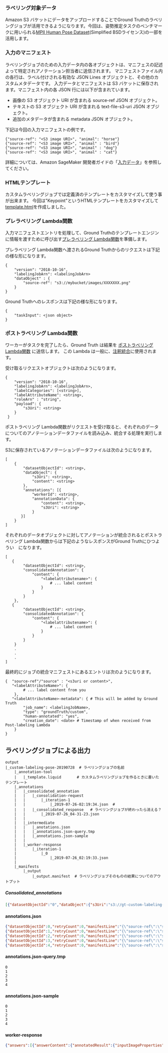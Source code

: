 ### ラベリング対象データ
Amazon S3 バケットにデータをアップロードすることでGround Truthのラベリングジョブが活用できるようになります。今回は、姿勢推定タスクのベンチマークに用いられる[MPII Human Pose Dataset](http://human-pose.mpi-inf.mpg.de/#download)(Simplified BSDライセンス)の一部を活用します。


### 入力のマニフェスト
ラベリングジョブのための入力データ内の各オブジェクトは、マニフェスの記述よって特定されアノテーション担当者に送信されます。
マニフェストファイル内の各行は、ラベル付けされる有効な JSON Lines オブジェクトと、その他のカスタムメタデータです。
入力データとマニフェストは S3 バケットに保存されます。マニフェスト内の各 JSON 行には以下が含まれています。

- 画像の S3 オブジェクト URI が含まれる source-ref JSON オブジェクト。
- テキストの S3 オブジェクト URI が含まれる text-file-s3-uri JSON オブジェクト。
- 追加のメタデータが含まれる metadata JSON オブジェクト。

下記は今回の入力マニフェストの例です。
```
{"source-ref": "<S3 image URI>", "animal": "horse"}
{"source-ref": "<S3 image URI>", "animal" : "bird"}
{"source-ref": "<S3 image URI>", "animal" : "dog"}
{"source-ref": "<S3 image URI>", "animal" : "cat"}
```

詳細については、Amazon SageMaker 開発者ガイドの「[入力データ](https://docs.aws.amazon.com/ja_jp/sagemaker/latest/dg/sms-data-input.html)」を参照してください。


### HTMLテンプレート
カスタムラベリングジョブでは定義済のテンプレートをカスタマイズして使う事が出来ます。
今回は"Keypoint"というHTMLテンプレートをカスタマイズして[template.html](https://github.com/tkazusa/gt-custom-pose/blob/master/web/template.html)を作成しました。



### プレラベリング Lambda関数
入力マニフェストエントリを処理して、Ground Truthのテンプレートエンジンに情報を渡すために呼び出す[プレラベリング Lambda関数](https://github.com/tkazusa/gt-custom-pose/blob/master/server/processing/sagemaker-gt-preprocess.py)を準備します。

プレラベリング Lambda関数へ渡されるGround Truthからのリクエストは下記の様な形になります。

```
{
    "version": "2018-10-16",
    "labelingJobArn": <labelingJobArn>
    "dataObject" : {
        "source-ref": "s3://mybucket/images/XXXXXXX.png"
    }
}
```

Ground Truthへのレスポンスは下記の様な形になります。
```
{
    "taskInput": <json object>
}
```


### ポストラベリング Lambda関数
ワーカーがタスクを完了したら、Ground Truth は結果を [ポストラベリング Lambda関数](https://github.com/tkazusa/gt-custom-pose/blob/master/server/processing/sagemaker-gt-postprocess.py) に送信します。
この Lambda は一般に、[注釈統合](https://docs.aws.amazon.com/ja_jp/sagemaker/latest/dg/sms-annotation-consolidation.html)に使用されます。

受け取るリクエストオブジェクトは次のようになります。
```
{
    "version": "2018-10-16",
    "labelingJobArn": <labelingJobArn>,
    "labelCategories": [<string>],
    "labelAttributeName": <string>,
    "roleArn" : "string",
    "payload": {
        "s3Uri": <string>
    }
 }
```


ポストラベリング Lambda関数がリクエストを受け取ると、それぞれのデータについてのアノテーションデータファイルを読み込み、統合する処理を実行します。

S3に保存されているアノテーションデータファイルは次のようになります。

```
[
    {
        "datasetObjectId": <string>,
        "dataObject": {
            "s3Uri": <string>,
            "content": <string>
        },
        "annotations": [{
            "workerId": <string>,
            "annotationData": {
                "content": <string>,
                "s3Uri": <string>
            }
       }]
    }
]
```


それぞれのデータオブジェクトに対してアノテーションが統合されるとポストラベリング Lambda関数からは下記のようなレスポンスがGround Truthにひつようい　になります。
```
[
   {        
        "datasetObjectId": <string>,
        "consolidatedAnnotation": {
            "content": {
                "<labelattributename>": {
                    # ... label content
                }
            }
        }
    },
   {        
        "datasetObjectId": <string>,
        "consolidatedAnnotation": {
            "content": {
                "<labelattributename>": {
                    # ... label content
                }
            }
        }
    }
    .
    .
    .
]
```

最終的にジョブの統合マニフェストにあるエントリは次のようになります。
```
{  "source-ref"/"source" : "<s3uri or content>", 
   "<labelAttributeName>": {
        # ... label content from you
    },   
   "<labelAttributeName>-metadata": { # This will be added by Ground Truth
        "job_name": <labelingJobName>,
        "type": "groundTruth/custom",
        "human-annotated": "yes", 
        "creation_date": <date> # Timestamp of when received from Post-labeling Lambda
    }
}
```


## ラベリングジョブによる出力
```
output
|_custom-labeling-pose-20190728  # ラベリングジョブの名前
    |_annotation-tool
    |   |_template.liquid       # カスタムラベリングジョブを作るときに書いたテンプレート 
    |_annotations
    |   |_consolidated_annotation
    |   |   |_consolidation-request
    |   |       |_iteration-1
    |   |           |_2019-07-26-02:19:34.json  # 
    |   |   |_consolidated_response   # ラベリングジョブが終わったら消える？
    |   |       |_2019-07-26_04-31-23.json 
    |   |
    |   |_intermediate
    |   |   |_anotations.json
    |   |   |_annotations.json-query.tmp
    |   |   |_annotations.json-sample
    |   |
    |   |_worker-response
    |       |_iteration-1
    |           |_0
    |               |_2019-07-26_02:19:33.json
    |
    |_manifests
        |_output
            |_output.manifest  # ラベリングジョブそのものの結果についてのアウトプット
```

##### Consolidated_annotations
``` 2019-07-26-02:19:34.json
[{"datasetObjectId":"0","dataObject":{"s3Uri":"s3://gt-custom-labeling-pose/images/000030973.jpg"},"annotations":[{"workerId":"private.us-east-1.7de59546cc74691a","annotationData":{"content":"{\"annotatedResult\":{\"inputImageProperties\":{\"height\":720,\"width\":1280},\"keypoints\":[{\"label\":\"頭\",\"x\":910,\"y\":454},{\"label\":\"左肩\",\"x\":892,\"y\":467},{\"label\":\"右肩\",\"x\":939,\"y\":490},{\"label\":\"右腕\",\"x\":945,\"y\":513}]}}"}}]}]
```

#### annotations.json
```annotations.json
{"datasetObjectId":0,"retryCount":0,"manifestLine":"{\"source-ref\":\"s3://gt-custom-labeling-pose/images/000030973.jpg\"}","inputAttribute":"s3://gt-custom-labeling-pose/images/000030973.jpg"}
{"datasetObjectId":1,"retryCount":0,"manifestLine":"{\"source-ref\":\"s3://gt-custom-labeling-pose/images/000033016.jpg\"}","inputAttribute":"s3://gt-custom-labeling-pose/images/000033016.jpg"}
{"datasetObjectId":2,"retryCount":0,"manifestLine":"{\"source-ref\":\"s3://gt-custom-labeling-pose/images/000040154.jpg\"}","inputAttribute":"s3://gt-custom-labeling-pose/images/000040154.jpg"}
{"datasetObjectId":3,"retryCount":0,"manifestLine":"{\"source-ref\":\"s3://gt-custom-labeling-pose/images/000040129.jpg\"}","inputAttribute":"s3://gt-custom-labeling-pose/images/000040129.jpg"}
{"datasetObjectId":4,"retryCount":0,"manifestLine":"{\"source-ref\":\"s3://gt-custom-labeling-pose/images/000050999.jpg\"}","inputAttribute":"s3://gt-custom-labeling-pose/images/000050999.jpg"}

```


#### annotations.json-query.tmp
``` annotations.json-query.tmp
0
1
2
3
4
```


#### annotations.json-sample
``` annotations.json-sample
0
1
2
3
4
```

#### worker-response
```_2019-07-26_02:19:33.json
{"answers":[{"answerContent":{"annotatedResult":{"inputImageProperties":{"height":720,"width":1280},"keypoints":[{"label":"頭","x":910,"y":454},{"label":"左肩","x":892,"y":467},{"label":"右肩","x":939,"y":490},{"label":"右腕","x":945,"y":513}]}},"submissionTime":"2019-07-26T02:19:22.884Z","workerId":"private.us-east-1.7de59546cc74691a"}]}
```
